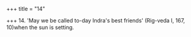 +++
title = "14"

+++
14. 'May we be called to-day Indra's best friends' (Rig-veda I, 167, 10)when the sun is setting.
